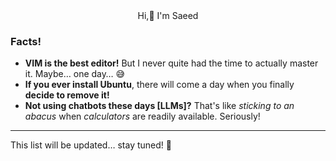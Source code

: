  <div align="center">
Hi,👋 I'm Saeed 
</div>

### Facts!

- **VIM is the best editor!** But I never quite had the time to actually master it. Maybe… one day… 😅
- **If you ever install Ubuntu**, there will come a day when you finally **decide to remove it!**
- **Not using chatbots these days [LLMs]?** That's like _sticking to an abacus_ when _calculators_ are readily available. Seriously!

---
This list will be updated… stay tuned! 🔄








